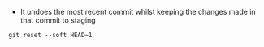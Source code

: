 * It undoes the most recent commit whilst keeping the changes made in that commit to staging

``` git reset --soft HEAD~1 ```

